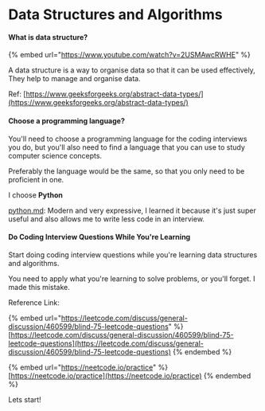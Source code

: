 # Data Structures and Algorithms

#### What is data structure?

{% embed url="https://www.youtube.com/watch?v=2USMAwcRWHE" %}

A data structure is a way to organise data so that it can be used effectively, They help to manage and organise data.



Ref: [https://www.geeksforgeeks.org/abstract-data-types/](https://www.geeksforgeeks.org/abstract-data-types/)

#### Choose a programming language?

You'll need to choose a programming language for the coding interviews you do, but you'll also need to find a language that you can use to study computer science concepts.

Preferably the language would be the same, so that you only need to be proficient in one.

I choose **Python**



[python.md](../python.md "mention"): Modern and very expressive, I learned it because it's just super useful and also allows me to write less code in an interview.

#### &#x20;Do Coding Interview Questions While You're Learning <a href="#user-content-3-do-coding-interview-questions-while-youre-learning" id="user-content-3-do-coding-interview-questions-while-youre-learning"></a>

Start doing coding interview questions while you're learning data structures and algorithms.

You need to apply what you're learning to solve problems, or you'll forget. I made this mistake.



Reference Link:&#x20;

{% embed url="https://leetcode.com/discuss/general-discussion/460599/blind-75-leetcode-questions" %}
[https://leetcode.com/discuss/general-discussion/460599/blind-75-leetcode-questions](https://leetcode.com/discuss/general-discussion/460599/blind-75-leetcode-questions)
{% endembed %}

{% embed url="https://neetcode.io/practice" %}
[https://neetcode.io/practice](https://neetcode.io/practice)
{% endembed %}



Lets start!&#x20;
